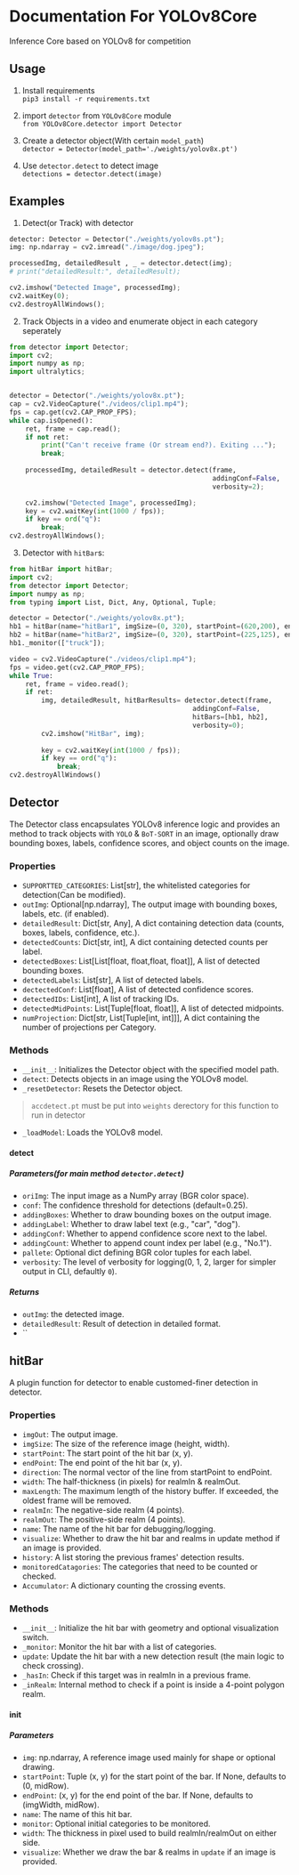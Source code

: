 # Documentation For YOLOv8Core
Inference Core based on YOLOv8 for competition
## Usage
1. Install requirements  
`pip3 install -r requirements.txt`

2. import `detector` from `YOLOv8Core` module  
`from YOLOv8Core.detector import Detector`

3. Create a detector object(With certain `model_path`)  
`detector = Detector(model_path='./weights/yolov8x.pt')`

4. Use `detector.detect` to detect image  
`detections = detector.detect(image)`

## Examples
1. Detect(or Track) with detector
```python
detector: Detector = Detector("./weights/yolov8s.pt");
img: np.ndarray = cv2.imread("./image/dog.jpeg");

processedImg, detailedResult , _ = detector.detect(img);
# print("detailedResult:", detailedResult);

cv2.imshow("Detected Image", processedImg);
cv2.waitKey(0);
cv2.destroyAllWindows();
```
2. Track Objects in a video and enumerate object in each category seperately
```python
from detector import Detector;
import cv2;
import numpy as np;
import ultralytics;


detector = Detector("./weights/yolov8x.pt");
cap = cv2.VideoCapture("./videos/clip1.mp4");
fps = cap.get(cv2.CAP_PROP_FPS);
while cap.isOpened():
    ret, frame = cap.read();
    if not ret:
        print("Can't receive frame (Or stream end?). Exiting ...");
        break;
    
    processedImg, detailedResult = detector.detect(frame, 
                                                   addingConf=False, 
                                                   verbosity=2);

    cv2.imshow("Detected Image", processedImg);
    key = cv2.waitKey(int(1000 / fps));
    if key == ord("q"):
        break;
cv2.destroyAllWindows();
```
3. Detector with `hitBar`s:
```python
from hitBar import hitBar;
import cv2;
from detector import Detector;
import numpy as np;
from typing import List, Dict, Any, Optional, Tuple;

detector = Detector("./weights/yolov8x.pt");
hb1 = hitBar(name="hitBar1", imgSize=(0, 320), startPoint=(620,200), endPoint=(620, 70), monitor=["person", "car", "bus"], width=10.0, maxLength=50, visualize=False);
hb2 = hitBar(name="hitBar2", imgSize=(0, 320), startPoint=(225,125), endPoint=(350, 70), monitor=["person", "car", "bus", "truck"], width=15.0, maxLength=50, visualize=False);
hb1._monitor(["truck"]);

video = cv2.VideoCapture("./videos/clip1.mp4");
fps = video.get(cv2.CAP_PROP_FPS);
while True:
    ret, frame = video.read();
    if ret:
        img, detailedResult, hitBarResults= detector.detect(frame, 
                                              addingConf=False, 
                                              hitBars=[hb1, hb2], 
                                              verbosity=0);
        cv2.imshow("HitBar", img);
        
        key = cv2.waitKey(int(1000 / fps));
        if key == ord("q"):
            break;
cv2.destroyAllWindows()
```

## Detector
The Detector class encapsulates YOLOv8 inference logic and provides an method to track objects with `YOLO` & `BoT-SORT` in an image, optionally draw bounding boxes, labels, confidence scores, and object counts on the image.
### Properties
 - `SUPPORTTED_CATEGORIES`: List[str], the whitelisted categories for detection(Can be modified).
 - `outImg`: Optional[np.ndarray], The output image with bounding boxes, labels, etc. (if enabled).
 - `detailedResult`: Dict[str, Any], A dict containing detection data (counts, boxes, labels, confidence, etc.).
 - `detectedCounts`: Dict[str, int], A dict containing detected counts per label.
 - `detectedBoxes`: List[List[float, float,float, float]], A list of detected bounding boxes.
 - `detectedLabels`: List[str], A list of detected labels.
 - `dectectedConf`: List[float], A list of detected confidence scores.
 - `detectedIDs`: List[int], A list of tracking IDs.
 - `detectedMidPoints`: List[Tuple[float, float]], A list of detected midpoints.
 - `numProjection`: Dict[str, List[Tuple[int, int]]], A dict containing the number of projections per Category.
### Methods
 - `__init__`: Initializes the Detector object with the specified model path.
 - `detect`: Detects objects in an image using the YOLOv8 model.
 - `_resetDetector`: Resets the Detector object.
 > `accdetect.pt` must be put into `weights` derectory for this function to run in detector
 - `_loadModel`: Loads the YOLOv8 model.

#### detect
##### Parameters(for main method `detector.detect`)
 - `oriImg`: The input image as a NumPy array (BGR color space).
 - `conf`: The confidence threshold for detections (default=0.25).
 - `addingBoxes`: Whether to draw bounding boxes on the output image.
 - `addingLabel`: Whether to draw label text (e.g., "car", "dog").
 - `addingConf`: Whether to append confidence score next to the label.
 - `addingCount`: Whether to append count index per label (e.g., "No.1").
 - `pallete`: Optional dict defining BGR color tuples for each label.
 - `verbosity`: The level of verbosity for logging(0, 1, 2, larger for simpler output in CLI, defaultly `0`).
##### Returns
 - `outImg`: the detected image.
 - `detailedResult`: Result of detection in detailed format.
 - ``

## hitBar
A plugin function for detector to enable customed-finer detection in detector.
### Properties
 - `imgOut`: The output image.
 - `imgSize`: The size of the reference image (height, width).
 - `startPoint`: The start point of the hit bar (x, y).
 - `endPoint`: The end point of the hit bar (x, y).
 - `direction`: The normal vector of the line from startPoint to endPoint.
 - `width`: The half-thickness (in pixels) for realmIn & realmOut.
 - `maxLength`: The maximum length of the history buffer. If exceeded, the oldest frame will be removed.
 - `realmIn`: The negative-side realm (4 points).
 - `realmOut`: The positive-side realm (4 points).
 - `name`: The name of the hit bar for debugging/logging.
 - `visualize`: Whether to draw the hit bar and realms in update method if an image is provided.
 - `history`: A list storing the previous frames' detection results.
 - `monitoredCatagories`: The categories that need to be counted or checked.
 - `Accumulator`: A dictionary counting the crossing events.
### Methods
 - `__init__`: Initialize the hit bar with geometry and optional visualization switch.
 - `_monitor`: Monitor the hit bar with a list of categories.
 - `update`: Update the hit bar with a new detection result (the main logic to check crossing).
 - `_hasIn`: Check if this target was in realmIn in a previous frame.
 - `_inRealm`: Internal method to check if a point is inside a 4-point polygon realm.

#### __init__
##### Parameters
 - `img`: np.ndarray, A reference image used mainly for shape or optional drawing.
 - `startPoint`: Tuple (x, y) for the start point of the bar. If None, defaults to (0, midRow).
 - `endPoint`: (x, y) for the end point of the bar. If None, defaults to (imgWidth, midRow).
 - `name`: The name of this hit bar.
 - `monitor`: Optional initial categories to be monitored.
 - `width`: The thickness in pixel used to build realmIn/realmOut on either side.
 - `visualize`: Whether we draw the bar & realms in `update` if an image is provided.